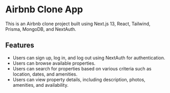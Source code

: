 # Airbnb Clone App

This is an Airbnb clone project built using Next.js 13, React, Tailwind, Prisma,
MongoDB, and NextAuth.

## Features

-   Users can sign up, log in, and log out using NextAuth for authentication.
-   Users can browse available properties.
-   Users can search for properties based on various criteria such as location,
    dates, and amenities.
-   Users can view property details, including description, photos, amenities,
    and availability.
